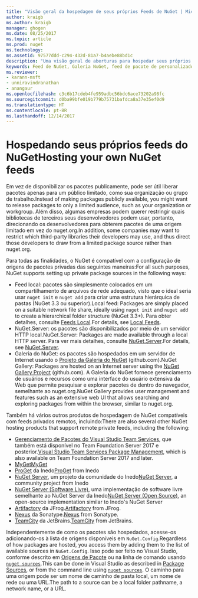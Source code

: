 ```yaml
---
title: "Visão geral da hospedagem de seus próprios Feeds de NuGet | Microsoft Docs"
author: kraigb
ms.author: kraigb
manager: ghogen
ms.date: 08/25/2017
ms.topic: article
ms.prod: nuget
ms.technology: 
ms.assetid: 97577ddd-c294-432d-81a7-b4aebe88bd1c
description: "Uma visão geral de aberturas para hospedar seus próprios feeds de pacote do NuGet ou galerias localmente ou remotamente."
keywords: Feed de NuGet, Galeria NuGet, feed de pacote de personalizado, NuGet.Server
ms.reviewer:
- karann-msft
- unniravindranathan
- anangaur
ms.openlocfilehash: c3c6b17cdeb4fe959adbc56bdc6ace73202a98fc
ms.sourcegitcommit: d0ba99bfe019b779b75731bafdca8a37e35ef0d9
ms.translationtype: HT
ms.contentlocale: pt-BR
ms.lasthandoff: 12/14/2017
---
```

# <a name="hosting-your-own-nuget-feeds"></a><span data-ttu-id="35640-104">Hospedando seus próprios feeds do NuGet</span><span class="sxs-lookup"><span data-stu-id="35640-104">Hosting your own NuGet feeds</span></span>

<span data-ttu-id="35640-105">Em vez de disponibilizar os pacotes publicamente, pode ser útil liberar pacotes apenas para um público limitado, como sua organização ou grupo de trabalho.</span><span class="sxs-lookup"><span data-stu-id="35640-105">Instead of making packages publicly available, you might want to release packages to only a limited audience, such as your organization or workgroup.</span></span> <span data-ttu-id="35640-106">Além disso, algumas empresas podem querer restringir quais bibliotecas de terceiros seus desenvolvedores podem usar, portanto, direcionando os desenvolvedores para obterem pacotes de uma origem limitado em vez do nuget.org.</span><span class="sxs-lookup"><span data-stu-id="35640-106">In addition, some companies may want to restrict which third-party libraries their developers may use, and thus direct those developers to draw from a limited package source rather than nuget.org.</span></span>

<span data-ttu-id="35640-107">Para todas as finalidades, o NuGet é compatível com a configuração de origens de pacotes privadas das seguintes maneiras:</span><span class="sxs-lookup"><span data-stu-id="35640-107">For all such purposes, NuGet supports setting up private package sources in the following ways:</span></span>

- <span data-ttu-id="35640-108">Feed local: pacotes são simplesmente colocados em um compartilhamento de arquivos de rede adequado, visto que o ideal seria usar `nuget init` e `nuget add` para criar uma estrutura hierárquica de pastas (NuGet 3.3 ou superior).</span><span class="sxs-lookup"><span data-stu-id="35640-108">Local feed: Packages are simply placed on a suitable network file share, ideally using `nuget init` and `nuget add` to create a hierarchical folder structure (NuGet 3.3+).</span></span> <span data-ttu-id="35640-109">Para obter detalhes, consulte [Feeds Local](../hosting-packages/local-feeds.md).</span><span class="sxs-lookup"><span data-stu-id="35640-109">For details, see [Local Feeds](../hosting-packages/local-feeds.md).</span></span>
- <span data-ttu-id="35640-110">NuGet.Server: os pacotes são disponibilizados por meio de um servidor HTTP local.</span><span class="sxs-lookup"><span data-stu-id="35640-110">NuGet.Server: Packages are made available through a local HTTP server.</span></span> <span data-ttu-id="35640-111">Para ver mais detalhes, consulte [NuGet.Server](../hosting-packages/NuGet-Server.md).</span><span class="sxs-lookup"><span data-stu-id="35640-111">For details, see [NuGet.Server](../hosting-packages/NuGet-Server.md).</span></span>
- <span data-ttu-id="35640-112">Galeria do NuGet: os pacotes são hospedados em um servidor de Internet usando o [Projeto da Galeria do NuGet](https://github.com/NuGet/NuGetGallery#build-and-run-the-gallery-in-arbitrary-number-easy-steps) (github.com).</span><span class="sxs-lookup"><span data-stu-id="35640-112">NuGet Gallery: Packages are hosted on an Internet server using the [NuGet Gallery Project](https://github.com/NuGet/NuGetGallery#build-and-run-the-gallery-in-arbitrary-number-easy-steps) (github.com).</span></span> <span data-ttu-id="35640-113">A Galeria do NuGet fornece gerenciamento de usuários e recursos como uma interface do usuário extensiva da Web que permite pesquisar e explorar pacotes de dentro do navegador, semelhante ao nuget.org.</span><span class="sxs-lookup"><span data-stu-id="35640-113">NuGet Gallery provides user management and features such as an extensive web UI that allows searching and exploring packages from within the browser, similar to nuget.org.</span></span>

<span data-ttu-id="35640-114">Também há vários outros produtos de hospedagem de NuGet compatíveis com feeds privados remotos, incluindo:</span><span class="sxs-lookup"><span data-stu-id="35640-114">There are also several other NuGet hosting products that support remote private feeds, including the following:</span></span>

- <span data-ttu-id="35640-115">[Gerenciamento de Pacotes do Visual Studio Team Services](https://www.visualstudio.com/docs/package/nuget/publish), que também está disponível no Team Foundation Server 2017 e posterior.</span><span class="sxs-lookup"><span data-stu-id="35640-115">[Visual Studio Team Services Package Management](https://www.visualstudio.com/docs/package/nuget/publish), which is also available on Team Foundation Server 2017 and later.</span></span>
- [<span data-ttu-id="35640-116">MyGet</span><span class="sxs-lookup"><span data-stu-id="35640-116">MyGet</span></span>](http://myget.org)
- <span data-ttu-id="35640-117">[ProGet](http://inedo.com/proget) da Inedo</span><span class="sxs-lookup"><span data-stu-id="35640-117">[ProGet](http://inedo.com/proget) from Inedo</span></span>
- <span data-ttu-id="35640-118">[NuGet Server](http://nugetserver.net/), um projeto da comunidade do Inedo</span><span class="sxs-lookup"><span data-stu-id="35640-118">[NuGet Server](http://nugetserver.net/), a community project from Inedo</span></span>
- <span data-ttu-id="35640-119">[NuGet Server (Software Livre)](http://nuget-server.net), uma implementação de software livre semelhante ao NuGet Server da Inedo</span><span class="sxs-lookup"><span data-stu-id="35640-119">[NuGet Server (Open Source)](http://nuget-server.net), an open-source implementation similar to Inedo's NuGet Server</span></span>
- <span data-ttu-id="35640-120">[Artifactory](https://www.jfrog.com/artifactory/) da JFrog.</span><span class="sxs-lookup"><span data-stu-id="35640-120">[Artifactory](https://www.jfrog.com/artifactory/) from JFrog.</span></span>
- <span data-ttu-id="35640-121">[Nexus](http://www.sonatype.org/nexus/) da Sonatype.</span><span class="sxs-lookup"><span data-stu-id="35640-121">[Nexus](http://www.sonatype.org/nexus/) from Sonatype.</span></span>
- <span data-ttu-id="35640-122">[TeamCity](https://www.jetbrains.com/teamcity/) da JetBrains.</span><span class="sxs-lookup"><span data-stu-id="35640-122">[TeamCity](https://www.jetbrains.com/teamcity/) from JetBrains.</span></span>

<span data-ttu-id="35640-123">Independentemente de como os pacotes são hospedados, acesse-os adicionando-os à lista de origens disponíveis em `NuGet.Config`.</span><span class="sxs-lookup"><span data-stu-id="35640-123">Regardless of how packages are hosted, you access them by adding them to the list of available sources in `NuGet.Config`.</span></span> <span data-ttu-id="35640-124">Isso pode ser feito no Visual Studio, conforme descrito em [Origens de Pacote](../tools/package-manager-ui.md#package-sources) ou na linha de comando usando [`nuget sources`](../tools/cli-ref-sources.md).</span><span class="sxs-lookup"><span data-stu-id="35640-124">This can be done in Visual Studio as described in [Package Sources](../tools/package-manager-ui.md#package-sources), or from the command line using [`nuget sources`](../tools/cli-ref-sources.md).</span></span> <span data-ttu-id="35640-125">O caminho para uma origem pode ser um nome de caminho de pasta local, um nome de rede ou uma URL.</span><span class="sxs-lookup"><span data-stu-id="35640-125">The path to a source can be a local folder pathname, a network name, or a URL.</span></span>
